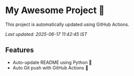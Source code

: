 # My Awesome Project 🚀

This project is automatically updated using GitHub Actions.

_Last updated: 2025-06-17 11:42:45 IST_

## Features
- Auto-update README using Python 🐍
- Auto Git push with GitHub Actions 🤖
